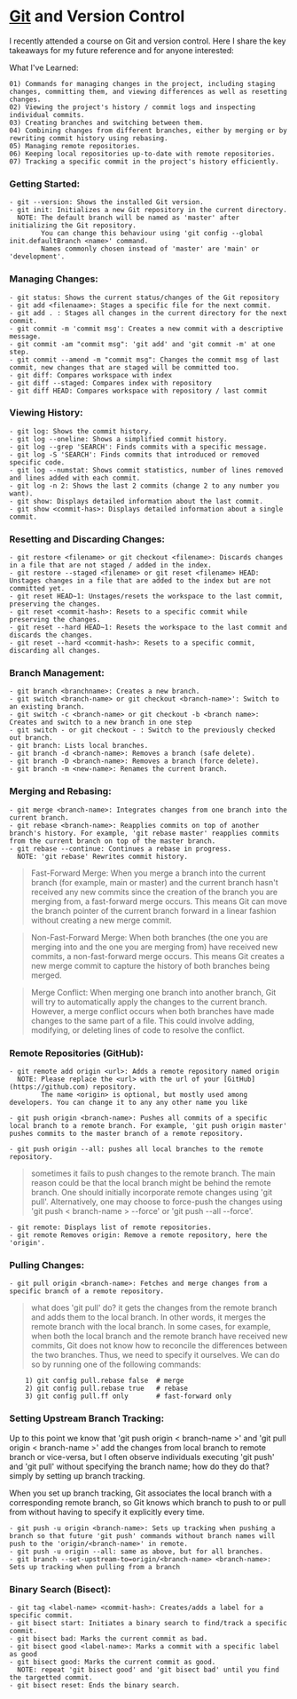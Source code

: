 # [Git](https://git-scm.com) and Version Control

I recently attended a course on Git and version control. Here I share the key takeaways for my future reference and for anyone interested:

What I've Learned:

    01) Commands for managing changes in the project, including staging changes, committing them, and viewing differences as well as resetting changes.
    02) Viewing the project's history / commit logs and inspecting individual commits.
    03) Creating branches and switching between them.
    04) Combining changes from different branches, either by merging or by rewriting commit history using rebasing.
    05) Managing remote repositories.
    06) Keeping local repositories up-to-date with remote repositories.
    07) Tracking a specific commit in the project's history efficiently.

### Getting Started:
    - git --version: Shows the installed Git version.
    - git init: Initializes a new Git repository in the current directory.
      NOTE: The default branch will be named as 'master' after initializing the Git repository.
            You can change this behaviour using 'git config --global init.defaultBranch <name>' command.
            Names commonly chosen instead of 'master' are 'main' or 'development'.

### Managing Changes:
    - git status: Shows the current status/changes of the Git repository
    - git add <filenaame>: Stages a specific file for the next commit.
    - git add . : Stages all changes in the current directory for the next commit.
    - git commit -m 'commit msg': Creates a new commit with a descriptive message.
    - git commit -am "commit msg": 'git add' and 'git commit -m' at one step.
    - git commit --amend -m "commit msg": Changes the commit msg of last commit, new changes that are staged will be committed too.
    - git diff: Compares workspace with index
    - git diff --staged: Compares index with repository
    - git diff HEAD: Compares workspace with repository / last commit

### Viewing History:
    - git log: Shows the commit history.
    - git log --oneline: Shows a simplified commit history.
    - git log --grep 'SEARCH': Finds commits with a specific message.
    - git log -S 'SEARCH': Finds commits that introduced or removed specific code.
    - git log --numstat: Shows commit statistics, number of lines removed and lines added with each commit.
    - git log -n 2: Shows the last 2 commits (change 2 to any number you want).
    - git show: Displays detailed information about the last commit.
    - git show <commit-has>: Displays detailed information about a single commit.

### Resetting and Discarding Changes:
    - git restore <filename> or git checkout <filename>: Discards changes in a file that are not staged / added in the index.
    - git restore --staged <filename> or git reset <filename> HEAD: Unstages changes in a file that are added to the index but are not committed yet.
    - git reset HEAD~1: Unstages/resets the workspace to the last commit, preserving the changes.
    - git reset <commit-hash>: Resets to a specific commit while preserving the changes.
    - git reset --hard HEAD~1: Resets the workspace to the last commit and discards the changes.
    - git reset --hard <commit-hash>: Resets to a specific commit, discarding all changes.

### Branch Management:
    - git branch <branchname>: Creates a new branch.
    - git switch <branch-name> or git checkout <branch-name>': Switch to an existing branch.
    - git switch -c <branch-name> or git checkout -b <branch name>: Creates and switch to a new branch in one step
    - git switch - or git checkout - : Switch to the previously checked out branch.
    - git branch: Lists local branches.
    - git branch -d <branch-name>: Removes a branch (safe delete).
    - git branch -D <branch-name>: Removes a branch (force delete).
    - git branch -m <new-name>: Renames the current branch.

### Merging and Rebasing:
    - git merge <branch-name>: Integrates changes from one branch into the current branch.
    - git rebase <branch-name>: Reapplies commits on top of another branch's history. For example, 'git rebase master' reapplies commits from the current branch on top of the master branch.
    - git rebase --continue: Continues a rebase in progress.
      NOTE: 'git rebase' Rewrites commit history.

> Fast-Forward Merge: When you merge a branch into the current branch (for example, main or master) and the current branch hasn't received any new commits since the creation of the branch you are merging from, a fast-forward merge occurs. This means Git can move the branch pointer of the current branch forward in a linear fashion without creating a new merge commit.

> Non-Fast-Forward Merge: When both branches (the one you are merging into and the one you are merging from) have received new commits, a non-fast-forward merge occurs. This means Git creates a new merge commit to capture the history of both branches being merged.

> Merge Conflict: When merging one branch into another branch, Git will try to automatically apply the changes to the current branch. However, a merge conflict occurs when both branches have made changes to the same part of a file. This could involve adding, modifying, or deleting lines of code to resolve the conflict.      

### Remote Repositories (GitHub):
    - git remote add origin <url>: Adds a remote repository named origin
      NOTE: Please replace the <url> with the url of your [GitHub](https://github.com) repository.
            The name <origin> is optional, but mostly used among developers. You can change it to any any other name you like
    
    - git push origin <branch-name>: Pushes all commits of a specific local branch to a remote branch. For example, 'git push origin master' pushes commits to the master branch of a remote repository.
    
    - git push origin --all: pushes all local branches to the remote repository.
      
> sometimes it fails to push changes to the remote branch. The main reason could be that the local branch might be behind the remote branch. One should initially incorporate remote changes using 'git pull'. Alternatively, one may choose to force-push the changes using 'git push < branch-name > --force' or 'git push --all --force'.

    - git remote: Displays list of remote repositories.
    - git remote Removes origin: Remove a remote repository, here the 'origin'.


### Pulling Changes:
    - git pull origin <branch-name>: Fetches and merge changes from a specific branch of a remote repository.

> what does 'git pull' do? it gets the changes from the remote branch and adds them to the local branch. In other words, it merges the remote branch with the local branch. In some cases, for example, when both the local branch and the remote branch have received new commits, Git does not know how to reconcile the differences between the two branches. Thus, we need to specify it ourselves. We can do so by running one of the following commands:

        1) git config pull.rebase false  # merge
        2) git config pull.rebase true   # rebase
        3) git config pull.ff only       # fast-forward only

### Setting Upstream Branch Tracking:
Up to this point we know that 'git push origin < branch-name >' and 'git pull origin < branch-name >' add the changes from local branch to remote branch or vice-versa, but I often observe individuals executing 'git push' and 'git pull' without specifying the branch name; how do they do that? simply by setting up branch tracking.

When you set up branch tracking, Git associates the local branch with a corresponding remote branch, so Git knows which branch to push to or pull from without having to specify it explicitly every time.

    - git push -u origin <branch-name>: Sets up tracking when pushing a branch so that future 'git push' commands without branch names will push to the 'origin/<branch-name>' in remote.
    - git push -u origin --all: same as above, but for all branches.
    - git branch --set-upstream-to=origin/<branch-name> <branch-name>: Sets up tracking when pulling from a branch

### Binary Search (Bisect):
    - git tag <label-name> <commit-hash>: Creates/adds a label for a specific commit.
    - git bisect start: Initiates a binary search to find/track a specific commit.
    - git bisect bad: Marks the current commit as bad.
    - git bisect good <label-name>: Marks a commit with a specific label as good
    - git bisect good: Marks the current commit as good.
      NOTE: repeat 'git bisect good' and 'git bisect bad' until you find the targetted commit.
    - git bisect reset: Ends the binary search.
